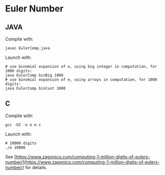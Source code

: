# Euler Number

## JAVA
Compile with:
```
javac EulerComp.java
```
Launch with:
```
# use binomial expansion of e, using big integer in computation, for 1000 digits:
java EulerComp binBig 1000
# use binomial expansion of e, using arrays in computation, for 1000 digits:
java EulerComp binCust 1000
```
## C
Compile with:
```
gcc -O2 -o e e.c
```
Launch with:
```
# 10000 digits
./e 10000
```

See [https://www.zagonico.com/computing-1-million-digits-of-eulers-number/](https://www.zagonico.com/computing-1-million-digits-of-eulers-number/) for details.


